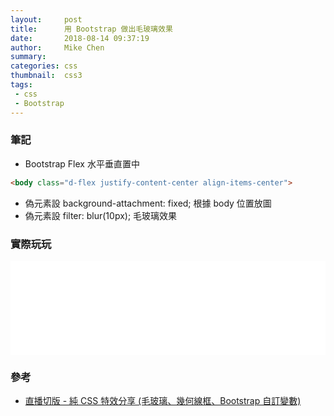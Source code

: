 ```yaml
---
layout:     post
title:      用 Bootstrap 做出毛玻璃效果
date:       2018-08-14 09:37:19
author:     Mike Chen
summary:    
categories: css
thumbnail:  css3
tags:
 - css
 - Bootstrap
---
```


### 筆記

* Bootstrap Flex 水平垂直置中

```html
<body class="d-flex justify-content-center align-items-center">
```

* 偽元素設 background-attachment: fixed; 根據 body 位置放圖
* 偽元素設 filter: blur(10px); 毛玻璃效果

### 實際玩玩
<div class="iframe-rwd">
    <iframe scrolling='no' title='Frosted glass 毛玻璃特效' src='//codepen.io/mikechen2017/embed/JBzOYZ/?height=265&theme-id=0&default-tab=html,result&embed-version=2' frameborder='no' allowtransparency='true' allowfullscreen='true' style='width: 100%;'>See the Pen <a href='https://codepen.io/mikechen2017/pen/JBzOYZ/'>Frosted glass 毛玻璃特效</a> by Mike Chen (<a href='https://codepen.io/mikechen2017'>@mikechen2017</a>) on <a href='https://codepen.io'>CodePen</a>.
</iframe>
</div>


### 參考
* [直播切版 - 純 CSS 特效分享 (毛玻璃、幾何線框、Bootstrap 自訂變數)](https://www.youtube.com/watch?v=SmFxwLRSulM&t=8s)
